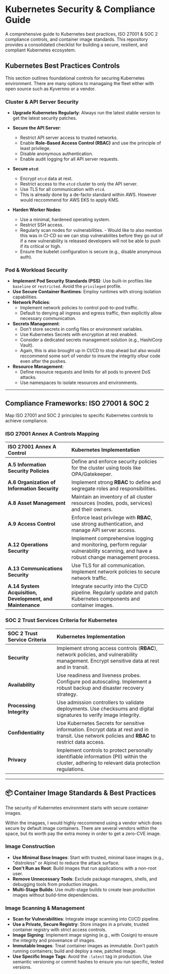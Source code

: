 # Kubernetes Security & Compliance Guide

A comprehensive guide to Kubernetes best practices, ISO 27001 & SOC 2 compliance controls, and container image standards. This repository provides a consolidated checklist for building a secure, resilient, and compliant Kubernetes ecosystem. 

## Kubernetes Best Practices Controls

This section outlines foundational controls for securing  Kubernetes environment. There are many options to managaing the fleet either with open source such as Kyvernno or a vendor. 

### Cluster & API Server Security

* **Upgrade Kubernetes Regularly**: Always run the latest stable version to get the latest security patches.


* **Secure the API Server**:
    * Restrict API server access to trusted networks.
    * Enable **Role-Based Access Control (RBAC)** and use the principle of least privilege.
    * Disable anonymous authentication.
    * Enable audit logging for all API server requests.
* **Secure `etcd`**:
    * Encrypt `etcd` data at rest.
    * Restrict access to the `etcd` cluster to only the API server.
    * Use TLS for all communication with `etcd`.
    * This is already done by a de-facto standard within AWS. However would reccommend for AWS EKS to apply KMS. 
* **Harden Worker Nodes**:
    * Use a minimal, hardened operating system.
    * Restrict SSH access.
    * Regularly scan nodes for vulnerabilities. - Would like to also mention this was in CI-CD so we can stop vulnerabilites before they go out of if a new vulnerability is released developers will not be able to push if its critical or high. 
    * Ensure the kubelet configuration is secure (e.g., disable anonymous auth).


### Pod & Workload Security

* **Implement Pod Security Standards (PSS)**: Use built-in profiles like `baseline` or `restricted`. Avoid the `privileged` profile.
* **Use Secure Container Runtimes**: Employ runtimes with strong isolation capabilities.
* **Network Policies**:
    * Implement network policies to control pod-to-pod traffic.
    * Default to denying all ingress and egress traffic, then explicitly allow necessary communication.
* **Secrets Management**:
    * Don't store secrets in config files or environment variables.
    * Use Kubernetes Secrets with encryption at rest enabled.
    * Consider a dedicated secrets management solution (e.g., HashiCorp Vault).
    * Again, this is also brought up in CI/CD to stop ahead but also would reccommend some sort of vendor to insure the integrity ofour code even after the pushes. 
* **Resource Management**:
    * Define resource requests and limits for all pods to prevent DoS attacks.
    * Use namespaces to isolate resources and environments.

---

## Compliance Frameworks: ISO 27001 & SOC 2

Map ISO 27001 and SOC 2 principles to specific Kubernetes controls to achieve compliance.

### ISO 27001 Annex A Controls Mapping

| ISO 27001 Annex A Control                | Kubernetes Implementation                                                                                                                  |
| :--------------------------------------- | :----------------------------------------------------------------------------------------------------------------------------------------- |
| **A.5 Information Security Policies** | Define and enforce security policies for the cluster using tools like OPA/Gatekeeper.                                                      |
| **A.6 Organization of Information Security** | Implement strong **RBAC** to define and segregate roles and responsibilities.                                                          |
| **A.8 Asset Management** | Maintain an inventory of all cluster resources (nodes, pods, services) and their owners.                                                   |
| **A.9 Access Control** | Enforce least privilege with **RBAC**, use strong authentication, and manage API server access.                                            |
| **A.12 Operations Security** | Implement comprehensive logging and monitoring, perform regular vulnerability scanning, and have a robust change management process.       |
| **A.13 Communications Security** | Use TLS for all communication. Implement network policies to secure network traffic.                                                       |
| **A.14 System Acquisition, Development, and Maintenance** | Integrate security into the CI/CD pipeline. Regularly update and patch Kubernetes components and container images.           |

### SOC 2 Trust Services Criteria for Kubernetes

| SOC 2 Trust Service Criteria | Kubernetes Implementation                                                                                                                                  |
| :--------------------------- | :--------------------------------------------------------------------------------------------------------------------------------------------------------- |
| **Security** | Implement strong access controls (**RBAC**), network policies, and vulnerability management. Encrypt sensitive data at rest and in transit.                |
| **Availability** | Use readiness and liveness probes. Configure pod autoscaling. Implement a robust backup and disaster recovery strategy.                                     |
| **Processing Integrity** | Use admission controllers to validate deployments. Use checksums and digital signatures to verify image integrity.                                          |
| **Confidentiality** | Use Kubernetes Secrets for sensitive information. Encrypt data at rest and in transit. Use network policies and **RBAC** to restrict data access.        |
| **Privacy** | Implement controls to protect personally identifiable information (PII) within the cluster, adhering to relevant data protection regulations.             |

---

## 📦 Container Image Standards & Best Practices

The security of  Kubernetes environment starts with secure container images.

Within the imagaes, I would highly reccommend using a vendor which does secure by default image containers. There are several vendors within the space, but its worth pay the extra money in order to get a zero-CVE image. 

### Image Construction

* **Use Minimal Base Images**: Start with trusted, minimal base images (e.g., "distroless" or Alpine) to reduce the attack surface.
* **Don't Run as Root**: Build images that run applications with a non-root user.
* **Remove Unnecessary Tools**: Exclude package managers, shells, and debugging tools from production images.
* **Multi-Stage Builds**: Use multi-stage builds to create lean production images without build-time dependencies.

### Image Scanning & Management

* **Scan for Vulnerabilities**: Integrate image scanning into  CI/CD pipeline.
* **Use a Private, Secure Registry**: Store images in a private, trusted container registry with strict access controls.
* **Image Signing**: Implement image signing (e.g., with Cosign) to ensure the integrity and provenance of images.
* **Immutable Images**: Treat container images as immutable. Don't patch running containers; build and deploy a new, patched image.
* **Use Specific Image Tags**: Avoid the `:latest` tag in production. Use semantic versioning or commit hashes to ensure you run specific, tested versions.



